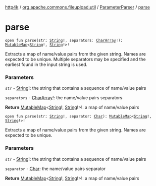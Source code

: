 [http4k](../../index.md) / [org.apache.commons.fileupload.util](../index.md) / [ParameterParser](index.md) / [parse](./parse.md)

# parse

`open fun parse(str: `[`String`](https://kotlinlang.org/api/latest/jvm/stdlib/kotlin/-string/index.html)`!, separators: `[`CharArray`](https://kotlinlang.org/api/latest/jvm/stdlib/kotlin/-char-array/index.html)`!): `[`MutableMap`](https://kotlinlang.org/api/latest/jvm/stdlib/kotlin.collections/-mutable-map/index.html)`<`[`String`](https://kotlinlang.org/api/latest/jvm/stdlib/kotlin/-string/index.html)`!, `[`String`](https://kotlinlang.org/api/latest/jvm/stdlib/kotlin/-string/index.html)`!>!`

Extracts a map of name/value pairs from the given string. Names are expected to be unique. Multiple separators may be specified and the earliest found in the input string is used.

### Parameters

`str` - [String](https://kotlinlang.org/api/latest/jvm/stdlib/kotlin/-string/index.html)!: the string that contains a sequence of name/value pairs

`separators` - [CharArray](https://kotlinlang.org/api/latest/jvm/stdlib/kotlin/-char-array/index.html)!: the name/value pairs separators

**Return**
[MutableMap](https://kotlinlang.org/api/latest/jvm/stdlib/kotlin.collections/-mutable-map/index.html)&lt;[String](https://kotlinlang.org/api/latest/jvm/stdlib/kotlin/-string/index.html)!,&nbsp;[String](https://kotlinlang.org/api/latest/jvm/stdlib/kotlin/-string/index.html)!&gt;!: a map of name/value pairs

`open fun parse(str: `[`String`](https://kotlinlang.org/api/latest/jvm/stdlib/kotlin/-string/index.html)`!, separator: `[`Char`](https://kotlinlang.org/api/latest/jvm/stdlib/kotlin/-char/index.html)`): `[`MutableMap`](https://kotlinlang.org/api/latest/jvm/stdlib/kotlin.collections/-mutable-map/index.html)`<`[`String`](https://kotlinlang.org/api/latest/jvm/stdlib/kotlin/-string/index.html)`!, `[`String`](https://kotlinlang.org/api/latest/jvm/stdlib/kotlin/-string/index.html)`!>!`

Extracts a map of name/value pairs from the given string. Names are expected to be unique.

### Parameters

`str` - [String](https://kotlinlang.org/api/latest/jvm/stdlib/kotlin/-string/index.html)!: the string that contains a sequence of name/value pairs

`separator` - [Char](https://kotlinlang.org/api/latest/jvm/stdlib/kotlin/-char/index.html): the name/value pairs separator

**Return**
[MutableMap](https://kotlinlang.org/api/latest/jvm/stdlib/kotlin.collections/-mutable-map/index.html)&lt;[String](https://kotlinlang.org/api/latest/jvm/stdlib/kotlin/-string/index.html)!,&nbsp;[String](https://kotlinlang.org/api/latest/jvm/stdlib/kotlin/-string/index.html)!&gt;!: a map of name/value pairs

